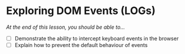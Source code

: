 # Exploring DOM Events (LOGs)

*At the end of this lesson, you should be able to...*

- [ ] Demonstrate the ability to intercept keyboard events in the browser
- [ ] Explain how to prevent the default behaviour of events